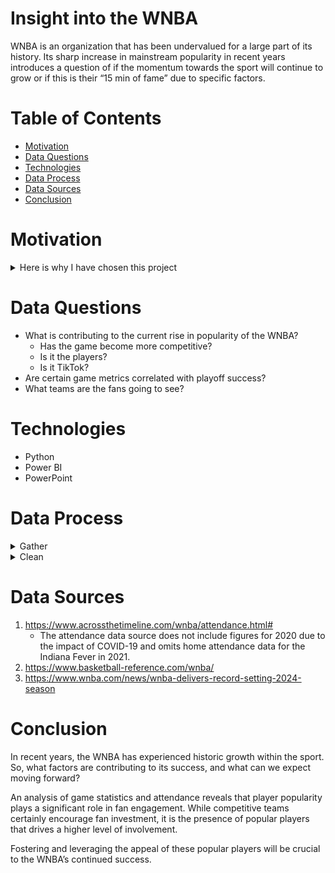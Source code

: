 # Insight into the WNBA
WNBA is an organization that has been undervalued for a large part of its history. Its sharp increase in mainstream popularity in recent years introduces a question of if the momentum towards the sport will continue to grow or if this is their “15 min of fame” due to specific factors.
# Table of Contents
- [Motivation](https://github.com/tasleem-m/Insight-into-the-WNBA#motivation)
- [Data Questions](https://github.com/tasleem-m/Insight-into-the-WNBA#data-questions)
- [Technologies](https://github.com/tasleem-m/Insight-into-the-WNBA#technologies)
- [Data Process](https://github.com/tasleem-m/Insight-into-the-WNBA#data-process)
- [Data Sources](https://github.com/tasleem-m/Insight-into-the-WNBA#data-sources)
- [Conclusion](https://github.com/tasleem-m/Insight-into-the-WNBA#conclusion)
# Motivation
<details>
<summary>
Here is why I have chosen this project
</summary>

I am an avid sports fan, with football being my primary sport of choice—American football, that is. As a young woman, I never paid much attention to women’s sports. However, that began to change around 2023. Names like A’ja Wilson, Caitlin Clark, Angel Reese, and others started to appear more frequently in the media. A’ja Wilson signed one of the richest deals ever for a women’s basketball player with Nike. Caitlin Clark was breaking records not only in women’s college basketball but also in men’s college basketball. Angel Reese was named Most Outstanding Player in the NCAA championship, helping LSU win their first-ever national title.

While there have always been popular WNBA players, such as Sue Bird and Lisa Leslie, whom I had heard of, something felt different this time. I began to question why this shift was happening. Although I was familiar with the WNBA (as the sister league to the NBA), my own interest—and the interest of many others, according to social media—began to rise with these significant milestones. So, when it came time to select a topic for my Capstone project, the WNBA was at the top of my list. I wanted to explore the various factors contributing to this surge in popularity.
</details>

# Data Questions
- What is contributing to the current rise in popularity of the WNBA?
  - Has the game become more competitive?
  - Is it the players?
  - Is it TikTok?
- Are certain game metrics correlated with playoff success?
- What teams are the fans going to see?
# Technologies
- Python
- Power BI
- PowerPoint
# Data Process
<details>
<summary>
Gather
</summary>

Game statistics from 1997 to 2024 were gathered from Basketball-reference.com on a per-year basis due to the website's structure. CSV files were downloaded and renamed for each respective year. Once all files were collected, Python was used to concatenate them via a for-loop, and a new 'Year' column was added by referencing the base file name.
</details>

<details>
<summary>
Clean
</summary>
Specific statistical percentage columns, originally in decimal format, were converted to percentage values for analysis. The 'Year' column was cleaned to extract only the year from the full file name and then converted into an integer format. The data was subsequently exported as CSV files and uploaded to Power BI for dashboard visualization.
</details>

# Data Sources
1.	https://www.acrossthetimeline.com/wnba/attendance.html#
    * The attendance data source does not include figures for 2020 due to the impact of COVID-19 and omits home attendance data for the Indiana Fever in 2021.
2.	https://www.basketball-reference.com/wnba/
3.	https://www.wnba.com/news/wnba-delivers-record-setting-2024-season
# Conclusion
In recent years, the WNBA has experienced historic growth within the sport. So, what factors are contributing to its success, and what can we expect moving forward?

An analysis of game statistics and attendance reveals that player popularity plays a significant role in fan engagement. While competitive teams certainly encourage fan investment, it is the presence of popular players that drives a higher level of involvement.

Fostering and leveraging the appeal of these popular players will be crucial to the WNBA’s continued success.
